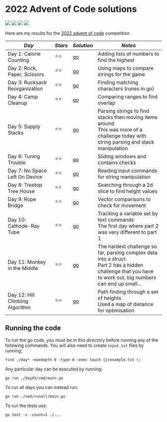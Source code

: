 # 2022 Advent of Code solutions

![](https://img.shields.io/badge/tests%20passed%20🐹-24/24-success)
![](https://img.shields.io/badge/day%20📅-11-blue)
![](https://img.shields.io/badge/stars%20⭐-22-yellow)
![](https://img.shields.io/badge/days%20completed-11-red)

Here are my results for the [2022 advent of code](https://adventofcode.com/2022) competition


|              *Day*              | *Stars* |  *Solution*  |                         *Notes*                         |
|---------------------------------|---------|--------------|---------------------------------------------------------|
| Day 1: Calorie Counting         |  ⭐⭐  | [go](day01/) | Adding lists of numbers to find the highest             |
| Day 2: Rock, Paper, Scissors    |  ⭐⭐  | [go](day02/) | Using maps to compare strings for the game              |
| Day 3: Rucksack Reorganization  |  ⭐⭐  | [go](day03/) | Finding matching characters (runes in go)               |
| Day 4: Camp Cleanup             |  ⭐⭐  | [go](day04/) | Comparing ranges to find overlap                        |
| Day 5: Supply Stacks            |  ⭐⭐  | [go](day05/) | Parsing strings to find stacks then moving items around<br>This was more of a challenge today with string parsing and stack manipulation |
| Day 6: Tuning Trouble           |  ⭐⭐  | [go](day06/) | Sliding windows and contains checks                     |
| Day 7: No Space Left On Device  |  ⭐⭐  | [go](day07/) | Reading input commands for string manipulation          |
| Day 8: Treetop Tree House       |  ⭐⭐  | [go](day08/) | Searching through a 2d slice to find height values      |
| Day 9: Rope Bridge              |  ⭐⭐  | [go](day09/) | Vector comparisons to check for movement                |
| Day 10: Cathode-Ray Tube        |  ⭐⭐  | [go](day10/) | Tracking a variable set by text commands<br>The first day where part 2 was very different to part 1 |
| Day 11: Monkey in the Middle    |  ⭐⭐  | [go](day11/) | The hardest challenge so far, parsing complex data into a struct<br>Part 2 has a hidden challenge that you have to work out, big numbers can end up small... |
| Day 12: Hill Climbing Algorithm |  ⭐⭐  | [go](day12/) | Path finding through a set of heights<br>Used a map of distance for optimisation |


## Running the code

To run the go code, you must be in this directory before running any of the following commands. You will also need to create `input.txt` files by running;
```
find ./day* -maxdepth 0 -type d -exec touch {}/example.txt \;
```

Any particular day can be executed by running:
```
go run ./dayXX/cmd/main.go
```

To run all days you can instead run:
```
go run ./cmd/runall/main.go
```

To run the tests use:
```
go test -v -count=1 ./...
```
